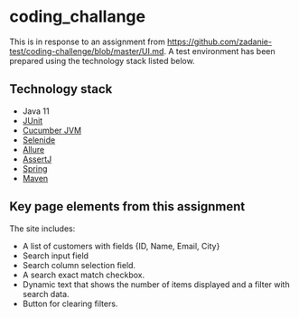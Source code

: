 # coding_challange

This is in response to an assignment from https://github.com/zadanie-test/coding-challenge/blob/master/UI.md. A test environment has been prepared using the technology stack listed below.

## Technology stack

* Java 11
* [JUnit](https://junit.org/junit4/)
* [Cucumber JVM](https://cucumber.io/docs)
* [Selenide](https://selenide.org/)
* [Allure](http://allure.qatools.ru/)
* [AssertJ](https://joel-costigliola.github.io/assertj/)
* [Spring](https://spring.io/)
* [Maven](https://maven.apache.org/)


## Key page elements from this assignment 

The site includes:
* A list of customers with fields {ID, Name, Email, City}
* Search input field
* Search column selection field.
* A search exact match checkbox.
* Dynamic text that shows the number of items displayed and a filter with search data.
* Button for clearing filters.
